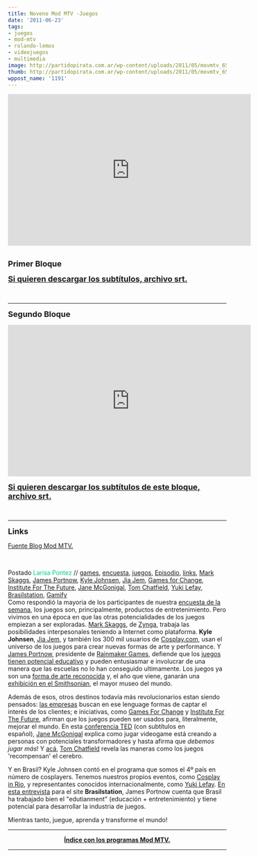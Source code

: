 ```yaml
---
title: Noveno Mod MTV -Juegos
date: '2011-06-23'
tags:
- juegos
- mod-mtv
- rolando-lemos
- videojuegos
- multimedia
image: http://partidopirata.com.ar/wp-content/uploads/2011/05/movmtv_650.jpg
thumb: http://partidopirata.com.ar/wp-content/uploads/2011/05/movmtv_650-150x112.jpg
wppost_name: '1191'
---
```


<span style="font-size: large;"><strong> </strong></span>
<iframe width="560" height="349" src="http://www.youtube.com/embed/OOfX9-M2Fp8" frameborder="0" allowfullscreen></iframe>
&nbsp;

<span style="font-size: large;"><strong> </strong></span>

<span style="font-size: large;"><strong>Primer Bloque</strong></span>

<span style="font-size: large;"><strong><a href="http://www.4shared.com/document/AsLDhDoi/modmtv0901.html" target="_blank">Si quieren descargar los subtítulos, archivo srt.</a></strong></span>

&nbsp;

<hr />

<span style="font-size: large;"><strong>
</strong></span>

<span style="font-size: large;"><strong> </strong></span>

<span style="font-size: large;"><strong>Segundo Bloque</strong></span>
<iframe width="560" height="349" src="http://www.youtube.com/embed/YdgRdPb4K3c" frameborder="0" allowfullscreen></iframe>
<span style="font-size: large;"><strong> </strong></span>

<span style="font-size: large;"><strong><a href="http://www.4shared.com/document/YYhGUf_r/modmtv0902.html" target="_blank">Si quieren descargar los subtítulos de este bloque, archivo srt.</a></strong></span>

<span style="font-size: large;"><strong>
</strong></span>

&nbsp;

<hr />

<span style="font-size: large;"><strong> </strong></span>

<span style="font-size: large;"><strong>Links</strong></span>

<a href="http://mtv.uol.com.br/programas/mod/blog/games-links" target="_blank">Fuente Blog Mod MTV.</a>

&nbsp;
<div>Postado <span style="color: #06cb89;">Larisa Pontez</span> // <a href="http://mtv.uol.com.br/programas/mod/blog?categoria=games">games</a>, <a href="http://mtv.uol.com.br/programas/mod/blog?categoria=enquete">encuesta</a>, <a href="http://mtv.uol.com.br/programas/mod/blog?categoria=jogos">juegos</a>, <a href="http://mtv.uol.com.br/programas/mod/blog?categoria=Epis%C3%B3dio">Episodio</a>, <a href="http://mtv.uol.com.br/programas/mod/blog?categoria=links">links</a>, <a href="http://mtv.uol.com.br/programas/mod/blog?categoria=Mark+Skaggs">Mark Skaggs</a>, <a href="http://mtv.uol.com.br/programas/mod/blog?categoria=James+Portnow">James Portnow</a>, <a href="http://mtv.uol.com.br/programas/mod/blog?categoria=Kyle+Johnsen">Kyle Johnsen</a>, <a href="http://mtv.uol.com.br/programas/mod/blog?categoria=Jia+Jem">Jia Jem</a>, <a href="http://mtv.uol.com.br/programas/mod/blog?categoria=Games+for+Change">Games for Change</a>, <a href="http://mtv.uol.com.br/programas/mod/blog?categoria=Institute+For+The+Future">Institute For The Future</a>, <a href="http://mtv.uol.com.br/programas/mod/blog?categoria=Jane+McGonigal">Jane McGonigal</a>, <a href="http://mtv.uol.com.br/programas/mod/blog?categoria=Tom+Chatfield">Tom Chatfield</a>, <a href="http://mtv.uol.com.br/programas/mod/blog?categoria=Yuki+Lefay">Yuki Lefay</a>, <a href="http://mtv.uol.com.br/programas/mod/blog?categoria=Brasilstation">Brasilstation</a>, <a href="http://mtv.uol.com.br/programas/mod/blog?categoria=Gamify">Gamify</a></div>
Como respondió la mayoria de los participantes de nuestra <a href="http://www.facebook.com/modmtv" target="_blank">encuesta de la semana</a>,
los juegos son, principalmente, productos de entretenimiento. Pero vivimos
en una época en que las otras potencialidades de los juegos empiezan a ser
exploradas. <a href="http://markskaggs.com/" target="_blank">Mark Skaggs</a>, de <a href="http://www.zynga.com/" target="_blank">Zynga</a>, trabaja las posibilidades interpesonales teniendo a Internet como plataforma. <strong>Kyle Johnsen</strong>,  <a href="http://www.jiajem.com/indexa.html" target="_blank">Jia Jem</a>, y también los 300 mil usuarios de <a href="http://www.cosplay.com/" target="_blank">Cosplay.com</a>, usan el universo de los juegos para crear nuevas formas de arte y performance. Y <a href="http://twitter.com/#%21/JamesPortnow" target="_blank">James Portnow</a>, presidente de <a href="http://rainmakergames.com/" target="_blank">Rainmaker Games</a>, defiende que los <a href="http://www.youtube.com/watch?v=rN0qRKjfX3s" target="_blank">juegos tienen potencial educativo</a> y pueden entusiasmar e involucrar de una manera que las escuelas no lo han conseguido ultimamente. Los juegos ya son una <a href="http://www.gamerview.com.br/site/2011/05/09/jogos-sao-oficialmente-arte-nos-estados-unidos/" target="_blank">forma de arte reconocida</a> y, el año que viene, ganarán una <a href="http://americanart.si.edu/exhibitions/archive/2012/games/" target="_blank">exhibición en el Smithsonian</a>, el mayor museo del mundo.

Además de esos, otros destinos todavía más revolucionarios estan siendo pensados: <a href="http://gamify.com/" target="_blank">las empresas</a> buscan en ese lenguage formas de captar el interés de los clientes; e iniciativas, como <a href="http://www.gamesforchange.org/" target="_blank">Games For Change</a> y <a href="http://www.iftf.org/" target="_blank">Institute For The Future</a>, afirman que los juegos pueden ser usados para, literalmente, mejorar el mundo. En esta <a href="http://www.ted.com/talks/lang/por_br/jane_mcgonigal_gaming_can_make_a_better_world.html" target="_blank">conferencia  TED</a> (con subtítulos en español), <a href="http://twitter.com/#%21/avantgame" target="_blank">Jane McGonigal</a> explica como jugar videogame está creando a personas con potenciales transformadores y hasta afirma que <em>debemos jugar más</em>! Y <a href="http://www.ted.com/talks/lang/por_br/tom_chatfield_7_ways_games_reward_the_brain.html" target="_blank">acá</a>, <a href="http://twitter.com/#%21/TomChatfield" target="_blank">Tom Chatfield</a> revela las maneras como los juegos 'recompensan' el cerebro.

Y en Brasil? Kyle Johnsen contó en el programa que somos el 4º país en número de cosplayers. Tenemos nuestros propios eventos, como <a href="http://www.cosplayinrio.com.br/site/" target="_blank">Cosplay in Rio</a>, y representantes conocidos internacionalmente, como <a href="http://www.yukicosplay.com/site/yuki/pt/home" target="_blank">Yuki Lefay</a>. <a href="http://brasilstation.blogspot.com/2010/01/entrevista-james-portnow.html" target="_blank">En esta entrevista</a> para el site <strong>Brasilstation</strong>,
James Portnow cuenta que Brasil ha trabajado bien el "edutianment"
(educación + entretenimiento) y tiene potencial para desarrollar la industria
de juegos.

Mientras tanto, juegue, aprenda y transforme el mundo!

<hr />

<div style="text-align: center;"><span style="font-size: medium;"> </span><strong><a href="http://partido-pirata.blogspot.com/2011/05/indice-con-los-programas-mod-mtv.html">Índice con los programas Mod MTV.</a></strong></div>
<strong> </strong>

<hr />
